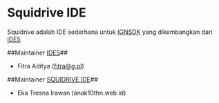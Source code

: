 Squidrive IDE
=============

Squidrive adalah IDE sederhana untuk [IGNSDK](http://ignsdk.web.id) yang dikembangkan dari [IDE5](http://html5.web.id/ide5/)

##Maintainer [IDE5](http://html5.web.id/ide5/)##
* Fitra Aditya (fitra@g.pl)

##Maintainer [SQUIDRIVE IDE](http://ignsdk.web.id)##
* Eka Tresna Irawan (anak10thn.web.id)